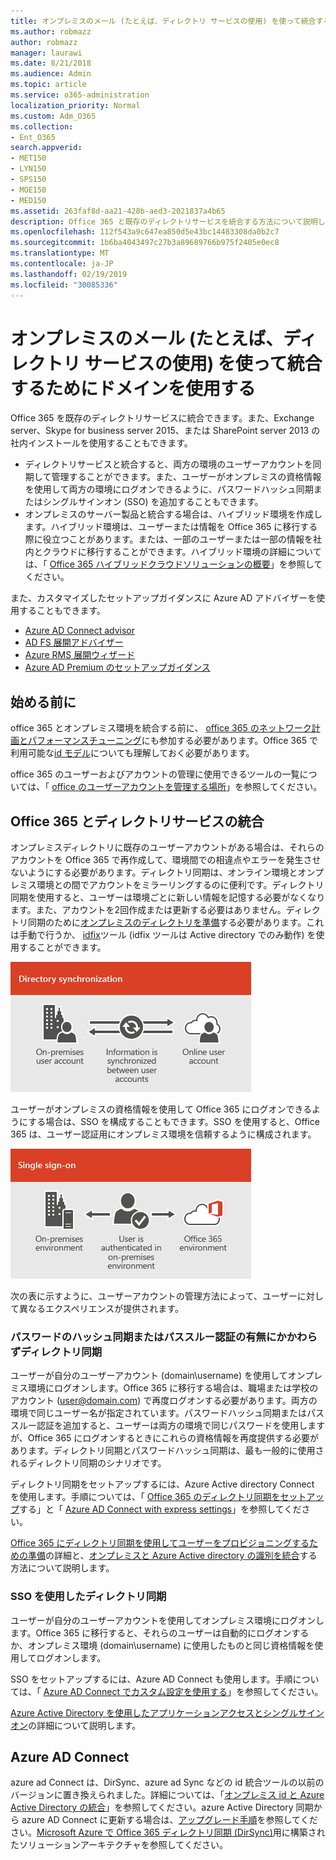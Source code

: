 ```yaml
---
title: オンプレミスのメール (たとえば、ディレクトリ サービスの使用) を使って統合するためにドメインを使用する
ms.author: robmazz
author: robmazz
manager: laurawi
ms.date: 8/21/2018
ms.audience: Admin
ms.topic: article
ms.service: o365-administration
localization_priority: Normal
ms.custom: Adm_O365
ms.collection:
- Ent_O365
search.appverid:
- MET150
- LYN150
- SPS150
- MOE150
- MED150
ms.assetid: 263faf8d-aa21-428b-aed3-2021837a4b65
description: Office 365 と既存のディレクトリサービスを統合する方法について説明します。
ms.openlocfilehash: 112f543a9c647ea850d5e43bc14483308da0b2c7
ms.sourcegitcommit: 1b6ba4043497c27b3a89689766b975f2405e0ec8
ms.translationtype: MT
ms.contentlocale: ja-JP
ms.lasthandoff: 02/19/2019
ms.locfileid: "30085336"
---
```

# <a name="office-365-integration-with-on-premises-environments"></a>オンプレミスのメール (たとえば、ディレクトリ サービスの使用) を使って統合するためにドメインを使用する

Office 365 を既存のディレクトリサービスに統合できます。また、Exchange server、Skype for business server 2015、または SharePoint server 2013 の社内インストールを使用することもできます。
  
 - ディレクトリサービスと統合すると、両方の環境のユーザーアカウントを同期して管理することができます。また、ユーザーがオンプレミスの資格情報を使用して両方の環境にログオンできるように、パスワードハッシュ同期またはシングルサインオン (SSO) を追加することもできます。
 - オンプレミスのサーバー製品と統合する場合は、ハイブリッド環境を作成します。ハイブリッド環境は、ユーザーまたは情報を Office 365 に移行する際に役立つことがあります。または、一部のユーザーまたは一部の情報を社内とクラウドに移行することができます。ハイブリッド環境の詳細については、「 [Office 365 ハイブリッドクラウドソリューションの概要](https://support.office.com/article/59616fab-acdb-40e9-b414-cf0c965c80b7)」を参照してください。

また、カスタマイズしたセットアップガイダンスに Azure AD アドバイザーを使用することもできます。
- [Azure AD Connect advisor](https://aka.ms/aadconnectpwsync)
- [AD FS 展開アドバイザー](https://aka.ms/adfsguidance)
- [Azure RMS 展開ウィザード](https://aka.ms/azuremsguidance)
- [Azure AD Premium のセットアップガイダンス](https://aka.ms/aadpguidance)
   
## <a name="before-you-begin"></a>始める前に
office 365 とオンプレミス環境を統合する前に、 [office 365 のネットワーク計画とパフォーマンスチューニング](network-planning-and-performance.md)にも参加する必要があります。Office 365 で利用可能な[id モデル](about-office-365-identity.md)についても理解しておく必要があります。 

office 365 のユーザーおよびアカウントの管理に使用できるツールの一覧については、「 [office のユーザーアカウントを管理する場所](manage-office-365-accounts.md)」を参照してください。 
  
## <a name="integrate-office-365-with-directory-services"></a>Office 365 とディレクトリサービスの統合
オンプレミスディレクトリに既存のユーザーアカウントがある場合は、それらのアカウントを Office 365 で再作成して、環境間での相違点やエラーを発生させないようにする必要があります。ディレクトリ同期は、オンライン環境とオンプレミス環境との間でアカウントをミラーリングするのに便利です。ディレクトリ同期を使用すると、ユーザーは環境ごとに新しい情報を記憶する必要がなくなります。また、アカウントを2回作成または更新する必要はありません。ディレクトリ同期のために[オンプレミスのディレクトリを準備](prepare-for-directory-synchronization.md)する必要があります。これは手動で行うか、 [idfix](install-and-run-idfix.md)ツール (idfix ツールは Active directory でのみ動作) を使用することができます。 
  
![ディレクトリ同期を使用してオンプレミスとオンラインのユーザーアカウント情報を同期された状態に保つ](media/a64af0d0-9be6-46b1-8727-277e683abf5e.png)
  
ユーザーがオンプレミスの資格情報を使用して Office 365 にログオンできるようにする場合は、SSO を構成することもできます。SSO を使用すると、Office 365 は、ユーザー認証用にオンプレミス環境を信頼するように構成されます。
  
![シングルサインオンを使用すると、オンプレミスの環境とオンライン環境の両方で同じアカウントを使用できます。](media/d76235f2-8a53-405e-b8ef-dfa4cfc208b8.png)
  
次の表に示すように、ユーザーアカウントの管理方法によって、ユーザーに対して異なるエクスペリエンスが提供されます。
 
### <a name="directory-synchronization-with-or-without-password-hash-synchronization-or-pass-through-authentication"></a>**パスワードのハッシュ同期またはパススルー認証の有無にかかわらずディレクトリ同期**
ユーザーが自分のユーザーアカウント (domain\username) を使用してオンプレミス環境にログオンします。Office 365 に移行する場合は、職場または学校のアカウント (user@domain.com) で再度ログオンする必要があります。両方の環境で同じユーザー名が指定されています。パスワードハッシュ同期またはパススルー認証を追加すると、ユーザーは両方の環境で同じパスワードを使用しますが、Office 365 にログオンするときにこれらの資格情報を再度提供する必要があります。ディレクトリ同期とパスワードハッシュ同期は、最も一般的に使用されるディレクトリ同期のシナリオです。

ディレクトリ同期をセットアップするには、Azure Active directory Connect を使用します。手順については、「 [Office 365 のディレクトリ同期をセットアップ](set-up-directory-synchronization.md)する」と「 [Azure AD Connect with express settings](https://go.microsoft.com/fwlink/p/?LinkId=698537)」を参照してください。

[Office 365 にディレクトリ同期を使用してユーザーをプロビジョニングするための準備](prepare-for-directory-synchronization.md)の詳細と、[オンプレミスと Azure Active directory の識別を統合](https://go.microsoft.com/fwlink/?LinkId=518101)する方法について説明します。

### <a name="directory-synchronization-with-sso"></a>**SSO を使用したディレクトリ同期**
ユーザーが自分のユーザーアカウントを使用してオンプレミス環境にログオンします。Office 365 に移行すると、それらのユーザーは自動的にログオンするか、オンプレミス環境 (domain\username) に使用したものと同じ資格情報を使用してログオンします。

SSO をセットアップするには、Azure AD Connect も使用します。手順については、「 [Azure AD Connect でカスタム設定を使用する](https://go.microsoft.com/fwlink/p/?LinkID=698430)」を参照してください。

[Azure Active Directory を使用したアプリケーションアクセスとシングルサインオン](https://go.microsoft.com/fwlink/p/?LinkId=698604)の詳細について説明します。

## <a name="azure-ad-connect"></a>Azure AD Connect
azure ad Connect は、DirSync、azure ad Sync などの id 統合ツールの以前のバージョンに置き換えられました。詳細については、「[オンプレミス id と Azure Active Directory の統合](https://go.microsoft.com/fwlink/p/?LinkId=527969)」を参照してください。azure Active Directory 同期から azure AD Connect に更新する場合は、[アップグレード手順](https://go.microsoft.com/fwlink/p/?LinkId=733240)を参照してください。[Microsoft Azure で Office 365 ディレクトリ同期 (DirSync)](https://go.microsoft.com/fwlink/?LinkId=517887)用に構築されたソリューションアーキテクチャを参照してください。